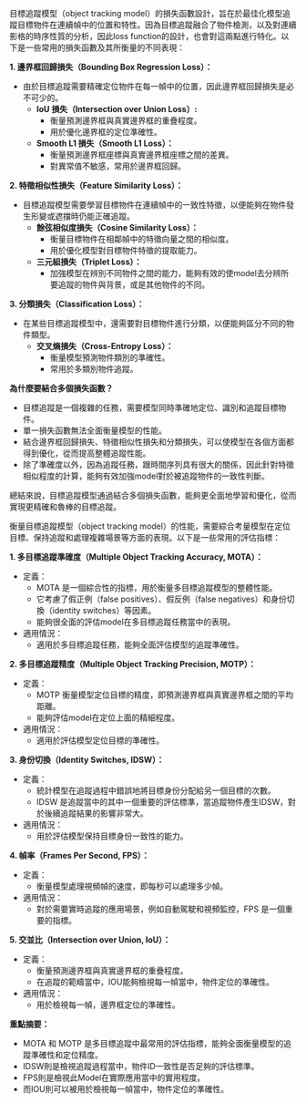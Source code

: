 

目標追蹤模型（object tracking model）的損失函數設計，旨在於最佳化模型追蹤目標物件在連續幀中的位置和特性。因為目標追蹤融合了物件檢測，以及對連續影格的時序性質的分析，因此loss function的設計，也會對這兩點進行特化。以下是一些常用的損失函數及其所衡量的不同表現：

**1. 邊界框回歸損失（Bounding Box Regression Loss）：**

- 由於目標追蹤需要精確定位物件在每一幀中的位置，因此邊界框回歸損失是必不可少的。
    - **IoU 損失（Intersection over Union Loss）:**
        - 衡量預測邊界框與真實邊界框的重疊程度。
        - 用於優化邊界框的定位準確性。
    - **Smooth L1 損失（Smooth L1 Loss）：**
        - 衡量預測邊界框座標與真實邊界框座標之間的差異。
        - 對異常值不敏感，常用於邊界框回歸。

**2. 特徵相似性損失（Feature Similarity Loss）：**

- 目標追蹤模型需要學習目標物件在連續幀中的一致性特徵，以便能夠在物件發生形變或遮擋時仍能正確追蹤。
    - **餘弦相似度損失（Cosine Similarity Loss）：**
        - 衡量目標物件在相鄰幀中的特徵向量之間的相似度。
        - 用於優化模型對目標物件特徵的提取能力。
    - **三元組損失（Triplet Loss）：**
        - 加強模型在辨別不同物件之間的能力，能夠有效的使model去分辨所要追蹤的物件與背景，或是其他物件的不同。

**3. 分類損失（Classification Loss）：**

- 在某些目標追蹤模型中，還需要對目標物件進行分類，以便能夠區分不同的物件類型。
    - **交叉熵損失（Cross-Entropy Loss）：**
        - 衡量模型預測物件類別的準確性。
        - 常用於多類別物件追蹤。

**為什麼要結合多個損失函數？**

- 目標追蹤是一個複雜的任務，需要模型同時準確地定位、識別和追蹤目標物件。
- 單一損失函數無法全面衡量模型的性能。
- 結合邊界框回歸損失、特徵相似性損失和分類損失，可以使模型在各個方面都得到優化，從而提高整體追蹤性能。
- 除了準確度以外，因為追蹤任務，跟時間序列具有很大的關係，因此針對特徵相似程度的計算，能夠有效加強model對於被追蹤物件的一致性判斷。

總結來說，目標追蹤模型通過結合多個損失函數，能夠更全面地學習和優化，從而實現更精確和魯棒的目標追蹤。





衡量目標追蹤模型（object tracking model）的性能，需要綜合考量模型在定位目標、保持追蹤和處理複雜場景等方面的表現。以下是一些常用的評估指標：

**1. 多目標追蹤準確度（Multiple Object Tracking Accuracy, MOTA）：**

- 定義：
    - MOTA 是一個綜合性的指標，用於衡量多目標追蹤模型的整體性能。
    - 它考慮了假正例（false positives）、假反例（false negatives）和身份切換（identity switches）等因素。
    - 能夠很全面的評估model在多目標追蹤任務當中的表現。
- 適用情況：
    - 適用於多目標追蹤任務，能夠全面評估模型的追蹤準確性。

**2. 多目標追蹤精度（Multiple Object Tracking Precision, MOTP）：**

- 定義：
    - MOTP 衡量模型定位目標的精度，即預測邊界框與真實邊界框之間的平均距離。
    - 能夠評估model在定位上面的精細程度。
- 適用情況：
    - 適用於評估模型定位目標的準確性。

**3. 身份切換（Identity Switches, IDSW）：**

- 定義：
    - 統計模型在追蹤過程中錯誤地將目標身份分配給另一個目標的次數。
    - IDSW 是追蹤當中的其中一個重要的評估標準，當追蹤物件產生IDSW，對於後續追蹤結果的影響非常大。
- 適用情況：
    - 用於評估模型保持目標身份一致性的能力。

**4. 幀率（Frames Per Second, FPS）：**

- 定義：
    - 衡量模型處理視頻幀的速度，即每秒可以處理多少幀。
- 適用情況：
    - 對於需要實時追蹤的應用場景，例如自動駕駛和視頻監控，FPS 是一個重要的指標。

**5. 交並比（Intersection over Union, IoU）：**

- 定義：
    - 衡量預測邊界框與真實邊界框的重疊程度。
    - 在追蹤的範疇當中，IOU能夠檢視每一幀當中，物件定位的準確性。
- 適用情況：
    - 用於檢視每一幀，邊界框定位的準確性。

**重點摘要：**

- MOTA 和 MOTP 是多目標追蹤中最常用的評估指標，能夠全面衡量模型的追蹤準確性和定位精度。
- IDSW則是檢視追蹤過程當中，物件ID一致性是否足夠的評估標準。
- FPS則是檢視此Model在實際應用當中的實用程度。
- 而IOU則可以被用於檢視每一幀當中，物件定位的準確性。